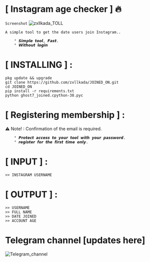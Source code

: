 # [ Instagram age checker ] 🔥
``Screenshot``
![zxllkada_TOLL](zxllkada/instainfo_zxll_sc.jpg)
```
A simple tool to get the date users join Instagram..

    ° 𝙎𝙞𝙢𝙥𝙡𝙚 𝙩𝙤𝙤𝙡, 𝙁𝙖𝙨𝙩.
    ° 𝙒𝙞𝙩𝙝𝙤𝙪𝙩 𝙡𝙤𝙜𝙞𝙣
```
# [ INSTALLING ] :
```
pkg update && upgrade
git clone https://github.com/zxllkada/JOINED_ON.git
cd JOINED_ON
pip install -r requirements.txt
python ghost7_joined.cpython-38.pyc
```
# [ Registering membership ] :
:warning: Note! : Confirmation of the email is required.
```
    ° 𝙋𝙧𝙤𝙩𝙚𝙘𝙩 𝙖𝙘𝙘𝙚𝙨𝙨 𝙩𝙤 𝙮𝙤𝙪𝙧 𝙩𝙤𝙤𝙡 𝙬𝙞𝙩𝙝 𝙮𝙤𝙪𝙧 𝙥𝙖𝙨𝙨𝙬𝙤𝙧𝙙. 
    ° 𝙧𝙚𝙜𝙞𝙨𝙩𝙚𝙧 𝙛𝙤𝙧 𝙩𝙝𝙚 𝙛𝙞𝙧𝙨𝙩 𝙩𝙞𝙢𝙚 𝙤𝙣𝙡𝙮.
```
# [ INPUT ] :
```
>> INSTAGRAM USERNAME
```
# [ OUTPUT ] :
```
>> USERNAME
>> FULL NAME 
>> DATE JOINED
>> ACCOUNT AGE
```
# Telegram channel [updates here]
![Telegram_channel](JOINED_ON/Telegram_channel_join_to_get_updates.png)
